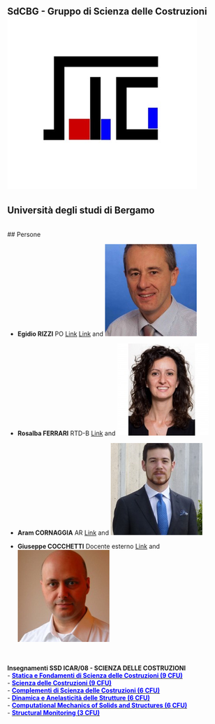 ## SdCBG - Gruppo di Scienza delle Costruzioni ![Image](https://github.com/SdCBG/SdCBG.github.io/blob/main/Files/logoSdCbG.jpg)
## Università degli studi di Bergamo

<br>
## Persone

- **Egidio RIZZI**
PO
[Link](https://www.unibg.it/ugov/person/2966) [Link](https://SdCBG.github.io/erizzi.html) and ![Image](https://github.com/SdCBG/SdCBG.github.io/blob/main/Files/egidiorizzi3.jpg)

- **Rosalba FERRARI**
RTD-B
[Link](https://www.unibg.it/ugov/person/483) and ![Image](https://github.com/SdCBG/SdCBG.github.io/blob/main/Files/ferrarirosalba_sitounibg2_0.jpg)

- **Aram CORNAGGIA**
AR
[Link](https://www.unibg.it/ugov/person/84888) and ![Image](https://github.com/SdCBG/SdCBG.github.io/blob/main/Files/aramcornaggia.jpg)

- **Giuseppe COCCHETTI**
Docente esterno
[Link](https://www.unibg.it/ugov/person/2428) and ![Image](https://github.com/SdCBG/SdCBG.github.io/blob/main/Files/giuseppecocchetti.jpg)


<br>
<br>
<b>Insegnamenti SSD ICAR/08 - SCIENZA DELLE COSTRUZIONI</b>
<br>
- <b><a target="nuovo" href="http://htmlpreview.github.io/?https://github.com/SdCBG/acornaggia/blob/main/Archivio_SeFdSdC/SeFdSdC.html"><font color="blue">Statica e Fondamenti di Scienza delle Costruzioni (9 CFU)</font></a></b>
<br>
- <b><a target="nuovo" href="http://htmlpreview.github.io/?https://github.com/SdCBG/erizzi/blob/main/Archivio_SdC/SdC.html"><font color="blue">Scienza delle Costruzioni (9 CFU)</font></a></b>
<br>
- <b><a target="nuovo" href="http://htmlpreview.github.io/?https://github.com/SdCBG/erizzi/blob/main/Archivio_CdSdC/CdSdC.html"><font color="blue">Complementi di Scienza delle Costruzioni (6 CFU)</font></a></b>
<br>
- <b><a target="nuovo" href="http://htmlpreview.github.io/?https://github.com/SdCBG/erizzi/blob/main/Archivio_FDIS/DIAS.html"><font color="blue">Dinamica e Anelasticit&agrave; delle Strutture (6 CFU)</font></a></b>
<br>
- <b><a target="nuovo" href="http://htmlpreview.github.io/?https://github.com/SdCBG/rferrari/blob/main/Archivio_MCSS/MCSS.html"><font color="blue">Computational Mechanics of Solids and Structures (6 CFU)</font></a></b>
<br>
- <b><a target="nuovo" href="http://htmlpreview.github.io/?https://github.com/SdCBG/rferrari/blob/main/Archivio_SM/SM.html"><font color="blue">Structural Monitoring (3 CFU)</font></a></b>
